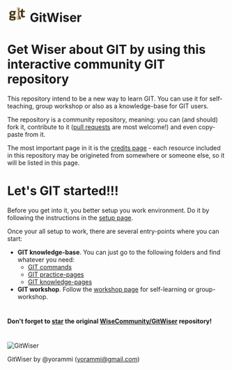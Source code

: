# ![GitWiser](resources/images/GitWiser-logo-smaller.png) GitWiser

# Get Wiser about GIT by using this interactive community GIT repository

This repository intend to be a new way to learn GIT.
You can use it for self-teaching, group workshop or also as a knowledge-base for GIT users.

The repository is a community repository, meaning: you can (and should) fork it, contribute to it ([pull requests](https://help.github.com/en/github/collaborating-with-issues-and-pull-requests/about-pull-requests) are most welcome!) and even copy-paste from it.

The most important page in it is the [credits page](credits.md) - each resource included in this repository may be origineted from somewhere or someone else, so it will be listed in this page.

# Let's GIT started!!!

Before you get into it, you better setup you work environment. Do it by following the instructions in the [setup page](git/setup/README.md).

Once your all setup to work, there are several entry-points where you can start:
* **GIT knowledge-base**. You can just go to the following folders and find whatever you need:
  * [GIT commands](git/commands/README.md)
  * [GIT practice-pages](git/practices/README.md)
  * [GIT knowledge-pages](git/knowledge/README.md)
* **GIT workshop**. Follow the [workshop page](git/workshop/README.md) for self-learning or group-workshop. 

#
**Don't forget to [star](https://help.github.com/en/github/getting-started-with-github/saving-repositories-with-stars) the original [WiseCommunity/GitWiser](https://github.com/WiseCommunity/GitWiser) repository!**

#
![GitWiser](resources/images/GitWiser-logo.png)

GitWiser by @yorammi (yorammi@gmail.com)
